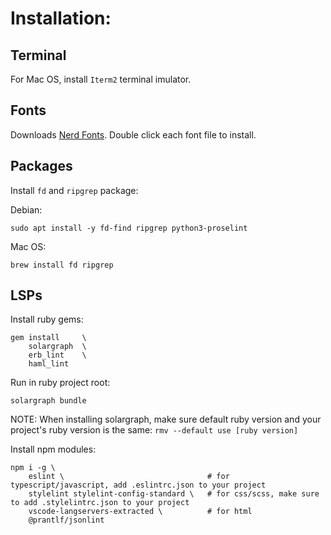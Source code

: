 # Installation:

## Terminal
For Mac OS, install `Iterm2` terminal imulator.

## Fonts
Downloads [Nerd Fonts](https://github.com/ryanoasis/nerd-fonts/releases). Double click each font file to install.

## Packages
Install `fd` and `ripgrep` package:

Debian:
```
sudo apt install -y fd-find ripgrep python3-proselint
```

Mac OS:
```
brew install fd ripgrep
```

## LSPs

Install ruby gems:
```
gem install     \
    solargraph  \
    erb_lint    \
    haml_lint
```
Run in ruby project root:
```
solargraph bundle
```
NOTE: When installing solargraph, make sure default ruby version and your project's ruby version is the same: `rmv --default use [ruby version]`

Install npm modules:
```
npm i -g \
    eslint \                                # for typescript/javascript, add .eslintrc.json to your project
    stylelint stylelint-config-standard \   # for css/scss, make sure to add .stylelintrc.json to your project
    vscode-langservers-extracted \          # for html
    @prantlf/jsonlint
```



